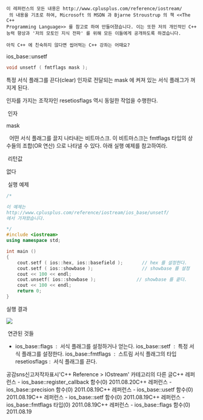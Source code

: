 

```warning
이 레퍼런스의 모든 내용은 http://www.cplusplus.com/reference/iostream/
 의 내용을 기초로 하여, Microsoft 의 MSDN 과 Bjarne Stroustrup 의 책 <<The C++ 
Programming Language>> 를 참고로 하여 만들어졌습니다. 이는 또한 저의 개인적인 C++ 능력 향상과 '저의 모토인 지식 전파' 를 위해 모든 이들에게 공개하도록 하겠습니다.
```

```info
아직 C++ 에 친숙하지 않다면 씹어먹는 C++ 강좌는 어때요?
```

ios_base::unsetf


```cpp
void unsetf ( fmtflags mask );
```


특정 서식 플래그를 끈다(clear) 
인자로 전달되는 mask 에 켜져 있는 서식 플래그가 꺼지게 된다.

인자를 가지는 조작자인 resetiosflags 역시 동일한 작업을 수행한다.

 인자


mask

  어떤 서식 플래그를 끌지 나타내는 비트마스크. 이 비트마스크는 fmtflags 타입의 상수들의 조합(OR 연산) 으로 나타낼 수 있다. 아래 실행 예제를 참고하여라.

 리턴값

없다

 실행 예제

```cpp
/*

이 예제는
http://www.cplusplus.com/reference/iostream/ios_base/unsetf/
에서 가져왔습니다.

*/
#include <iostream>
using namespace std;

int main () 
{
    cout.setf ( ios::hex, ios::basefield );       // hex 를 설정한다. 
    cout.setf ( ios::showbase );                  // showbase 를 설정
    cout << 100 << endl;
    cout.unsetf( ios::showbase );               // showbase 를 끝다. 
    cout << 100 << endl;
    return 0;
}
```


실행 결과

![](http://img1.daumcdn.net/thumb/R1920x0/?fname=http%3A%2F%2Fcfile7.uf.tistory.com%2Fimage%2F12714A584E4DE70D317643)


 연관된 것들

* ios_base::flags  :  서식 플래그를 설정하거나 얻는다. ios_base::setf  :  특정 서식 플래그를 설정한다. ios_base::fmtflags  :  스트림 서식 플래그의 타입resetiosflags :  서식 플래그를 끈다. 

공감sns신고저작자표시'C++ Reference > IOstream' 카테고리의 다른 글C++ 레퍼런스 - ios_base::register_callback 함수(0)
2011.08.20C++ 레퍼런스 - ios_base::precision 함수(0)
2011.08.19C++ 레퍼런스 - ios_base::usetf 함수(0)
2011.08.19C++ 레퍼런스 - ios_base::setf 함수(0)
2011.08.19C++ 레퍼런스 - ios_base::fmtflags 타입(0)
2011.08.19C++ 레퍼런스 - ios_base::flags 함수(0)
2011.08.19


